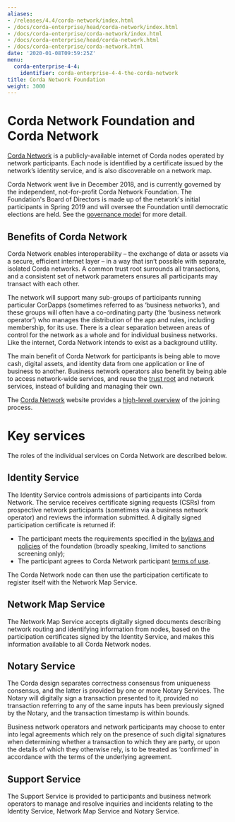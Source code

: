 ```yaml
---
aliases:
- /releases/4.4/corda-network/index.html
- /docs/corda-enterprise/head/corda-network/index.html
- /docs/corda-enterprise/corda-network/index.html
- /docs/corda-enterprise/head/corda-network.html
- /docs/corda-enterprise/corda-network.html
date: '2020-01-08T09:59:25Z'
menu:
  corda-enterprise-4-4:
    identifier: corda-enterprise-4-4-the-corda-network
title: Corda Network Foundation
weight: 3000
---
```



# Corda Network Foundation and Corda Network


[Corda Network](https://corda.network/) is a publicly-available internet of Corda nodes operated by network participants. Each
node is identified by a certificate issued by the network’s identity service, and is also  discoverable on a network map.

Corda Network went live in December 2018, and is currently governed by the independent, not-for-profit Corda Network Foundation. The Foundation's Board of Directors is made up of the network's initial participants in Spring 2019 and will oversee the Foundation until democratic elections are held. See the [governance model](https://corda.network/governance/governance-guidelines.html) for more detail.

## Benefits of Corda Network

Corda Network enables interoperability – the exchange of data or assets via a secure, efficient internet layer – in a way
that isn’t possible with separate, isolated Corda networks. A common trust root surrounds all transactions, and a consistent set of network parameters ensures all participants may transact with each other.

The network will support many sub-groups of participants running particular CorDapps (sometimes referred to as ‘business networks’), and these groups will often have a co-ordinating party (the ‘business network operator’) who manages the distribution of the app and rules, including membership, for its use. There is a clear separation between areas of control for the network as a whole and for individual business networks. Like the internet, Corda Network intends to exist as a background utility.

The main benefit of Corda Network for participants is being able to move cash, digital assets, and identity data from one application or line of business to another. Business network operators also benefit by being able to access network-wide services, and reuse the [trust root](https://trust.corda.network.html) and network services, instead of building and managing their own.

The [Corda Network](https://corda.network/) website provides a [high-level overview](https://corda.network/participation/index.html) of the joining process.


# Key services

The roles of the individual services on Corda Network are described below.

## Identity Service

The Identity Service controls admissions of participants into Corda Network. The service receives certificate
signing requests (CSRs) from prospective network participants (sometimes via a business network operator) and reviews the
information submitted. A digitally signed participation certificate is returned if:


* The participant meets the requirements specified in the [bylaws and policies](https://corda.network/corda-network-rulebook/admissions-criteria.html)
of the foundation (broadly speaking, limited to sanctions screening only);
* The participant agrees to Corda Network participant [terms of use](https://corda.network/about/terms-of-use.html).

The Corda Network node can then use the participation certificate to register itself with the Network Map Service.


## Network Map Service

The Network Map Service accepts digitally signed documents describing network routing and identifying information from
nodes, based on the participation certificates signed by the Identity Service, and makes this information available to all
Corda Network nodes.


## Notary Service

The Corda design separates correctness consensus from uniqueness consensus, and the latter is provided by one or more Notary
Services. The Notary will digitally sign a transaction presented to it, provided no transaction referring to
any of the same inputs has been previously signed by the Notary, and the transaction timestamp is within bounds.

Business network operators and network participants may choose to enter into legal agreements which rely on the presence
of such digital signatures when determining whether a transaction to which they are party, or upon the details of which they
otherwise rely, is to be treated as ‘confirmed’ in accordance with the terms of the underlying agreement.


## Support Service

The Support Service is provided to participants and business network operators to manage and resolve inquiries and incidents
relating to the Identity Service, Network Map Service and Notary Service.
